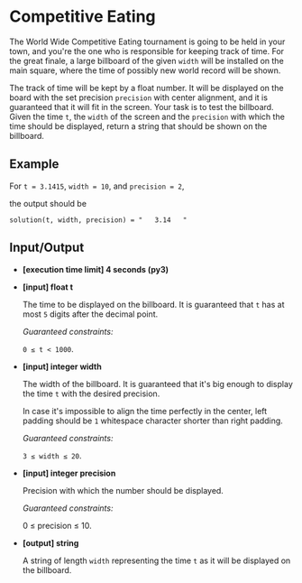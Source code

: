 # Competitive Eating

The World Wide Competitive Eating tournament is going to be held in your town, and you're the one who is responsible for keeping track of time. For the great finale, a large billboard of the given `width` will be installed on the main square, where the time of possibly new world record will be shown.

The track of time will be kept by a float number. It will be displayed on the board with the set precision `precision` with center alignment, and it is guaranteed that it will fit in the screen. Your task is to test the billboard. Given the time `t`, the `width` of the screen and the `precision` with which the time should be displayed, return a string that should be shown on the billboard.

## Example

For `t = 3.1415`, `width = 10`, and `precision = 2`,

the output should be

```
solution(t, width, precision) = "   3.14   "
```

## Input/Output

- **[execution time limit] 4 seconds (py3)**

- **[input] float t**

	The time to be displayed on the billboard. It is guaranteed that `t` has at most `5` digits after the decimal point.

	*Guaranteed constraints:*

	`0 ≤ t < 1000`.

- **[input] integer width**

	The width of the billboard. It is guaranteed that it's big enough to display the time `t` with the desired precision.

	In case it's impossible to align the time perfectly in the center, left padding should be `1` whitespace character shorter than right padding.

	*Guaranteed constraints:*

	`3 ≤ width ≤ 20`.

- **[input] integer precision**

	Precision with which the number should be displayed.

	*Guaranteed constraints:*

	0 ≤ precision ≤ 10.

- **[output] string**

	A string of length `width` representing the time `t` as it will be displayed on the billboard.
